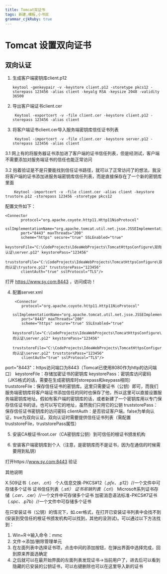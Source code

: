 ```yaml
---
title: Tomcat双证书
tags: 新建,模板,小书匠
grammar_cjkRuby: true
---
```


# Tomcat 设置双向证书

## 双向认证

 1. 生成客户端密钥库client.p12

		keytool -genkeypair -v -keystore client.p12 -storetype pkcs12 -storepass 123456 -alias client -keyalg RSA -keysize 2048 -validity 36500

2. 导出客户端证书client.cer

		Keytool -exportcert -v -file client.cer -keystore client.p12 -storepass 123456 -alias client

3. 将客户端证书client.cer导入服务端密钥库信任证书列表

		Keytool -importcert -v -file client.cer -keystore server.p12 -storepass 123456 -alias client

3.1 网上有的将服务器证书添加进了客户端的证书信任列表，但是经测试，客户端不需要添加对服务端证书的信任也能正常访问

3.2 抱着验证是不是只要能找到信任证书路径，就可以了正常访问了的想法，我没将客户端的证书添加进服务端密钥库信任列表，而是直接保存在了一个新的密钥库里面

		Keytool -importcert -v -file client.cer -alias client -keystore trustore.p12 -storepass 123456 -storetype pkcs12

配置文件如下：

	<Connector       
           protocol="org.apache.coyote.http11.Http11NioProtocol"
           sslImplementationName="org.apache.tomcat.util.net.jsse.JSSEImplementation"
           port="8443" maxThreads="200"
           scheme="https" secure="true" SSLEnabled="true"
          keystoreFile="C:\CodeProjects\IdeaWebProjects\TomcatHttpsConfigure\双向认证\server.p12" keystorePass="123456"
   		  truststoreFile="C:\CodeProjects\IdeaWebProjects\TomcatHttpsConfigure\双向认证\trustore.p12" truststorePass="123456"
           clientAuth="true" sslProtocol="TLS"/>

打开 https://www.sy.com:8443 ，访问成功！

4. 配置server.xml

		<Connector
           protocol="org.apache.coyote.http11.Http11NioProtocol"
           sslImplementationName="org.apache.tomcat.util.net.jsse.JSSEImplementation"
           port="8443" maxThreads="200"
           scheme="https" secure="true" SSLEnabled="true"
           keystoreFile="C:\CodeProjects\IdeaWebProjects\TomcatHttpsConfigure\双向认证\server.p12" keystorePass="123456"
           truststoreFile="C:\CodeProjects\IdeaWebProjects\TomcatHttpsConfigure\双向认证\server.p12" truststorePass="123456"
           clientAuth="true" sslProtocol="TLS"/>



port="8443"：https访问端口为8443（Tomcat已使用8080作为http的访问端口）
keystoreFile：存储加密证书的密钥库
keystorePass：密钥库访问密码（JKS格式的话，需要在生成密钥库时storepass和keypass相同）
truststoreFile：保存信任证书的密钥库。这里只需要证书（公钥）即可，而我们服务端密钥库将客户端证书添加信任的同时也保存了他，所以这里可以直接设置服务端密钥库地址。假如有客户端的密钥库的话，或者新建了一个密钥库用以专门保存信任证书的话，也可以写它的地址，虽然我们只用它的公钥
truststorePass：保存信任证书密钥库的访问密码
clientAuth：是否验证客户端，false为单向认证，true为双向认证。双向认证时需要提供信任证书列表（需配置truststoreFile，truststorePass属性）

 
5. 安装CA根证书root.cer（CA密钥库公钥）到可信任的根证书颁发机构

6. 安装客户端密钥库到个人（注意，是密钥库而不是证书，因为在通信的时候需要用到私钥）

打开https://www.sy.com:8443 验证

其他说明

X.509证书（*.cer、*.crt）
个人信息交换-PKCS#12（*.pfx、*.p12）//一个文件中可存储多个证书
证书信任列表（*.stl）
证书吊销列表（*.crl）
Microsoft系列证书存储（*.cer、*.cer）//一个文件中可存储多个证书
加密消息语法标准-PKCS#7证书（*.spc、*.p7b）//一个文件中可存储多个证书

 
在只安装证书（公钥）的情况下，如.cer格式，在打开已安装证书列表中会找不到(安装到受信任的根证书颁发机构可以找到，其他的没测试)。可以通过以下方法找到：

1. Win+R->输入命令：mmc
2. 文件->添加/删除管理单元
3. 在左面列表中选择证书项，点击中间的添加按钮，在弹出界面中选择完成，回到原来界面选确定
4. 之后就可以在最开始界面的左面列表发现证书->当前用户了，进去后可以看到隐藏的已安装的公钥证书，可以右键删除也可以在这里导入新的证书
